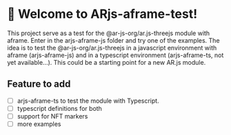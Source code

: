 # 🚀 Welcome to ARjs-aframe-test!

This project serve as a test for the @ar-js-org/ar.js-threejs module with aframe. Enter in the arjs-aframe-js folder and try one of the examples.
The idea is to test the @ar-js-org/ar.js-threejs in a javascript environment with aframe (arjs-aframe-js) and in a typescript environment (arjs-aframe-ts, not yet available...).
This could be a starting point for a new AR.js module.

## Feature to add
- [ ] arjs-aframe-ts to test the module with Typescript.
- [ ] typescript definitions for both
- [ ] support for NFT markers
- [ ] more examples
